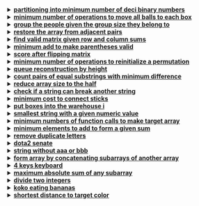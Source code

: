 <details>
  <summary><strong><a href=https://leetcode.com/problems/partitioning-into-minimum-number-of-deci-binary-numbers/>partitioning into minimum number of deci binary numbers</a></strong></summary>

```cpp
class Solution {
public:
    int minPartitions(string n) {
        int max_digit = 0;
        for(char c : n) {
            max_digit = max(max_digit, c - '0');
        }
        return max_digit;
    }
};
```
</details>

<details>
  <summary><strong><a href=https://leetcode.com/problems/minimum-number-of-operations-to-move-all-balls-to-each-box/>minimum number of operations to move all balls to each box</a></strong></summary>

```cpp
class Solution {
public:
    vector<int> minOperations(string boxes) {
        int n = boxes.size();
        vector<int> answer(n, 0);

        int count = 0, ops = 0;
        for (int i = 0; i < n; ++i) {
            answer[i] += ops;
            if (boxes[i] == '1') 
                ++count;

            ops += count;
        }

        count = 0, ops = 0;
        for (int i = n - 1; i >= 0; --i) {
            answer[i] += ops;
            if (boxes[i] == '1') 
                ++count;
            ops += count;
        }

        return answer;
    }
};
```
</details>

<details>
  <summary><strong><a href=https://leetcode.com/problems/group-the-people-given-the-group-size-they-belong-to/>group the people given the group size they belong to</a></strong></summary>

```cpp
class Solution {
public:
    vector<vector<int>> groupThePeople(vector<int>& groupSizes) {
        unordered_map<int, vector<int>> groups;
        vector<vector<int>> result;

        for (int i = 0; i < groupSizes.size(); ++i) {
            groups[groupSizes[i]].push_back(i);
            if (groups[groupSizes[i]].size() == groupSizes[i]) {
                result.push_back(groups[groupSizes[i]]);
                groups[groupSizes[i]].clear();
            }
        }

        return result;
    }
};
```
</details>

<details>
  <summary><strong><a href=https://leetcode.com/problems/restore-the-array-from-adjacent-pairs/>restore the array from adjacent pairs</a></strong></summary>

```cpp
class Solution {
public:
    vector<int> restoreArray(vector<vector<int>>& adjacentPairs) {
        unordered_map<int, vector<int>> adj;
        for (auto& pair : adjacentPairs) {
            adj[pair[0]].push_back(pair[1]);
            adj[pair[1]].push_back(pair[0]);
        }

        int start;
        for (auto& [num, neighbors] : adj) {
            if (neighbors.size() == 1) {
                start = num;
                break;
            }
        }

        vector<int> result;
        unordered_set<int> visited;
        result.push_back(start);
        visited.insert(start);

    
        while (result.size() < adj.size()) {
            int current = result.back();
            for (int neighbor : adj[current]) {
                if (visited.find(neighbor) == visited.end()) {
                    result.push_back(neighbor);
                    visited.insert(neighbor);
                    break;
                }
            }
        }

        return result;
    }
};
```
</details>

<details>
  <summary><strong><a href=https://leetcode.com/problems/find-valid-matrix-given-row-and-column-sums/>find valid matrix given row and column sums</a></strong></summary>

```cpp
class Solution {
public:
    vector<vector<int>> restoreMatrix(vector<int>& rowSum, vector<int>& colSum) {
        int m = rowSum.size(), n = colSum.size();
        vector<vector<int>> matrix(m, vector<int>(n, 0));
        
        for (int i = 0; i < m; ++i) {
            for (int j = 0; j < n; ++j) {
                matrix[i][j] = min(rowSum[i], colSum[j]);
                rowSum[i] -= matrix[i][j];
                colSum[j] -= matrix[i][j];
            }
        }
        
        return matrix;
    }
};
```
</details>

<details>
  <summary><strong><a href=https://leetcode.com/problems/minimum-add-to-make-parentheses-valid/>minimum add to make parentheses valid</a></strong></summary>

```cpp
class Solution {
public:
    int minAddToMakeValid(string s) {
        int open = 0, close = 0;
        for (char c : s) 
            if (c == '(') 
                open++;
            else 
                if (open > 0) 
                    open--;
                else 
                    close++;
                    
        return open + close;
    }
};
```
</details>

<details>
  <summary><strong><a href=https://leetcode.com/problems/score-after-flipping-matrix/>score after flipping matrix</a></strong></summary>

```cpp
class Solution {
public:
    int matrixScore(vector<vector<int>>& grid) {
        int m = grid.size(), n = grid[0].size();
        int score = 0;

        for (int i = 0; i < m; ++i) 
            if (grid[i][0] == 0) 
                for (int j = 0; j < n; ++j) 
                    grid[i][j] ^= 1;

        for (int j = 0; j < n; ++j) {
            int ones = 0;
            for (int i = 0; i < m; ++i) 
                if (grid[i][j] == 1) 
                    ones++;
            
            ones = max(ones, m - ones);
            score += ones * (1 << (n - j - 1));
        }

        return score;
    }
};
```
</details>

<details>
  <summary><strong><a href=https://leetcode.com/problems/minimum-number-of-operations-to-reinitialize-a-permutation/>minimum number of operations to reinitialize a permutation</a></strong></summary>

```cpp
class Solution {
public:
    int reinitializePermutation(int n) {
        int steps = 0;
        int i = 1;
        
        while (true) {
            i = (i % 2 == 0) ? i / 2 : n / 2 + (i - 1) / 2;
            steps++;
            
            if (i == 1) 
                break;
        }
        
        return steps;
    }
};
```
</details>

<details>
  <summary><strong><a href=https://leetcode.com/problems/queue-reconstruction-by-height/>queue reconstruction by height</a></strong></summary>

```cpp

```
</details>

<details>
  <summary><strong><a href=https://leetcode.com/problems/count-pairs-of-equal-substrings-with-minimum-difference/>count pairs of equal substrings with minimum difference</a></strong></summary>

```cpp

```
</details>

<details>
  <summary><strong><a href=https://leetcode.com/problems/reduce-array-size-to-the-half/>reduce array size to the half</a></strong></summary>

```cpp

```
</details>

<details>
  <summary><strong><a href=https://leetcode.com/problems/check-if-a-string-can-break-another-string/>check if a string can break another string</a></strong></summary>

```cpp

```
</details>

<details>
  <summary><strong><a href=https://leetcode.com/problems/minimum-cost-to-connect-sticks/>minimum cost to connect sticks</a></strong></summary>

```cpp

```
</details>

<details>
  <summary><strong><a href=https://leetcode.com/problems/put-boxes-into-the-warehouse-i/>put boxes into the warehouse i</a></strong></summary>

```cpp

```
</details>

<details>
  <summary><strong><a href=https://leetcode.com/problems/smallest-string-with-a-given-numeric-value/>smallest string with a given numeric value</a></strong></summary>

```cpp

```
</details>

<details>
  <summary><strong><a href=https://leetcode.com/problems/minimum-numbers-of-function-calls-to-make-target-array/>minimum numbers of function calls to make target array</a></strong></summary>

```cpp

```
</details>

<details>
  <summary><strong><a href=https://leetcode.com/problems/minimum-elements-to-add-to-form-a-given-sum/>minimum elements to add to form a given sum</a></strong></summary>

```cpp

```
</details>

<details>
  <summary><strong><a href=https://leetcode.com/problems/remove-duplicate-letters/>remove duplicate letters</a></strong></summary>

```cpp

```
</details>

<details>
  <summary><strong><a href=https://leetcode.com/problems/dota2-senate/>dota2 senate</a></strong></summary>

```cpp

```
</details>

<details>
  <summary><strong><a href=https://leetcode.com/problems/string-without-aaa-or-bbb/>string without aaa or bbb</a></strong></summary>

```cpp

```
</details>

<details>
  <summary><strong><a href=https://leetcode.com/problems/form-array-by-concatenating-subarrays-of-another-array/>form array by concatenating subarrays of another array</a></strong></summary>

```cpp

```
</details>

<details>
  <summary><strong><a href=https://leetcode.com/problems/4-keys-keyboard/>4 keys keyboard</a></strong></summary>

```cpp

```
</details>

<details>
  <summary><strong><a href=https://leetcode.com/problems/maximum-absolute-sum-of-any-subarray/>maximum absolute sum of any subarray</a></strong></summary>

```cpp

```
</details>

<details>
  <summary><strong><a href=https://leetcode.com/problems/divide-two-integers/>divide two integers</a></strong></summary>

```cpp

```
</details>

<details>
  <summary><strong><a href=https://leetcode.com/problems/koko-eating-bananas/>koko eating bananas</a></strong></summary>

```cpp

```
</details>

<details>
  <summary><strong><a href=https://leetcode.com/problems/shortest-distance-to-target-color/>shortest distance to target color</a></strong></summary>

```cpp

```
</details>